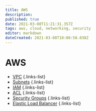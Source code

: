 ```yaml
---
title: AWS
description: 
published: true
date: 2021-03-08T11:21:31.357Z
tags: aws, cloud, networking, security
editor: markdown
dateCreated: 2021-03-08T10:00:58.038Z
---
```


# AWS
- [VPC](/training/aws/vpc)
{.links-list}
- [Subnets](/training/aws/subnets)
{.links-list}
- [IAM](/training/aws/iam)
{.links-list}
- [ACL](/training/aws/acl)
{.links-list}
- [Security Groups](/training/aws/security_groups)
{.links-list}
- [Elastic Load Balancer](/training/aws/elastic_load_balancer)
{.links-list}